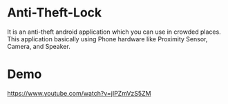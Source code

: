 # Anti-Theft-Lock
It is an anti-theft android application which you can use in crowded places. This application basically using Phone hardware like Proximity Sensor, Camera, and Speaker.

# Demo

https://www.youtube.com/watch?v=jIPZmVzS5ZM

